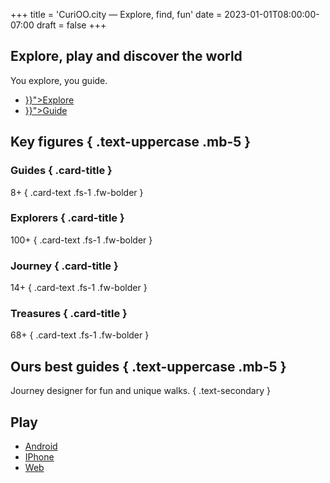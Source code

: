 +++
title = 'CuriOO.city — Explore, find, fun'
date = 2023-01-01T08:00:00-07:00
draft = false
+++

<section id="hero">
<div class="container">

## Explore, play and discover the world

You explore, you guide.

<ul class="nav nav-pills justify-content-center">
    <li class="nav-item nav-link"><a class="btn btn-dark btn-lg" href="{{< ref "explore" >}}">Explore</a></li>
    <li class="nav-item nav-link"><a class="btn btn-light btn-lg" href="{{< ref "guide" >}}">Guide</a></li>
</ul>

</div>
</section>

<section id="counter">
<div class="container">

## Key figures { .text-uppercase .mb-5 }

<div class="row g-5">

<div class="col">
<div class="card text-bg-dark">
<div class="card-body">

### Guides { .card-title }

8+
{ .card-text .fs-1 .fw-bolder }

</div>
</div>
</div>

<div class="col">
<div class="card text-bg-dark">
<div class="card-body">

### Explorers { .card-title }

100+
{ .card-text .fs-1 .fw-bolder }

</div>
</div>
</div>

<div class="col">
<div class="card text-bg-dark">
<div class="card-body">

### Journey { .card-title }

14+
{ .card-text .fs-1 .fw-bolder }

</div>
</div>
</div>

<div class="col">
<div class="card text-bg-dark">
<div class="card-body">

### Treasures { .card-title }

68+
{ .card-text .fs-1 .fw-bolder }

</div>
</div>
</div>

</div>

</div>
</section>

<section id="best-guides">
<div class="container">

## Ours best guides  { .text-uppercase .mb-5 }

Journey designer for fun and unique walks.
{ .text-secondary }

</div>
</section>

<section id="play">
<div class="container">

## Play

<ul class="nav nav-pills justify-content-center">
    <li class="nav-item nav-link"><a class="btn btn-dark btn-lg" href="https://play.google.com/store/games?"><i class="bi-google-play"></i> Android</a></li>
    <li class="nav-item nav-link"><a class="btn btn-dark btn-lg" href="https://www.apple.com/fr/app-store/"><i class="bi-apple"></i> IPhone</a></li>
    <li class="nav-item nav-link"><a class="btn btn-dark btn-lg" href="https://app.curioo.city"><i class="bi-globe"></i> Web</a></li>
</ul>

</div>
</section>
